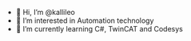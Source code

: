 - 👋 Hi, I’m @kallileo
- 👀 I’m interested in Automation technology
- 🌱 I’m currently learning C#, TwinCAT and Codesys


<!---
kallileo/kallileo is a ✨ special ✨ repository because its `README.md` (this file) appears on your GitHub profile.
You can click the Preview link to take a look at your changes.
--->
